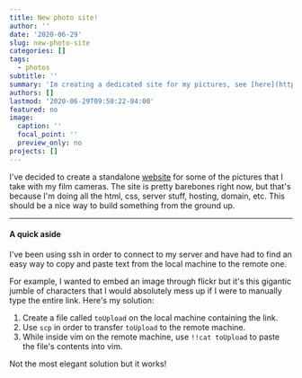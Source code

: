 ```yaml
---
title: New photo site!
author: ''
date: '2020-06-29'
slug: new-photo-site
categories: []
tags:
  - photos
subtitle: ''
summary: 'Im creating a dedicated site for my pictures, see [here](https://yoskophotos.xyz/).'
authors: []
lastmod: '2020-06-29T09:50:22-04:00'
featured: no
image:
  caption: ''
  focal_point: ''
  preview_only: no
projects: []
---
```

 
I've decided to create a standalone [website](https://yoskophotos.xyz/) for some of the pictures that I take with my film cameras. The site is pretty barebones right now, but that's because I'm doing all the html, css, server stuff, hosting, domain, etc. This should be a nice way to build something from the ground up.

--- 
#### A quick aside

I've been using ssh in order to connect to my server and have had to find an easy way to copy and paste text from the local machine to the remote one. 

For example, I wanted to embed an image through flickr but it's this gigantic jumble of characters that I would absolutely mess up if I were to manually type the entire link. Here's my solution:

1. Create a file called `toUpload` on the local machine containing the link.
2. Use `scp` in order to transfer `toUpload` to the remote machine.
3. While inside vim on the remote machine, use `!!cat toUpload` to paste the file's contents into vim.

Not the most elegant solution but it works!

